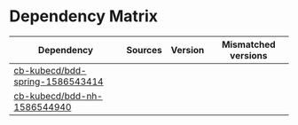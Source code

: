 # Dependency Matrix

Dependency | Sources | Version | Mismatched versions
---------- | ------- | ------- | -------------------
[cb-kubecd/bdd-spring-1586543414](https://github.com/cb-kubecd/bdd-spring-1586543414.git) |  | []() | 
[cb-kubecd/bdd-nh-1586544940](https://github.com/cb-kubecd/bdd-nh-1586544940.git) |  | []() | 
